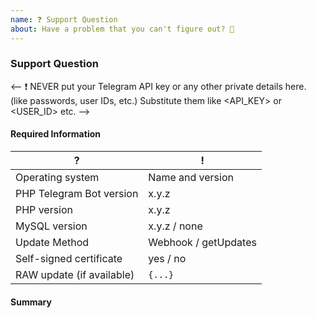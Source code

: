 ```yaml
---
name: ❓ Support Question
about: Have a problem that you can't figure out? 🤔
---
```


### Support Question

<!--
Before asking a question here, please try asking in the support group first.
https://telegram.me/PHP_Telegram_Bot_Support

Keep in mind that GitHub is primarily an issue tracker.
-->

<--
❗ NEVER put your Telegram API key or any other private details here. (like passwords, user IDs, etc.)
Substitute them like <API_KEY> or <USER_ID> etc.
-->

#### Required Information

<!-- Fill in the relevant information below to help triage your pull request. -->
<!-- Please enter exact version numbers, not just "latest" etc.! -->

|  ?                        |  !
| ---                       | ---
| Operating system          | Name and version
| PHP Telegram Bot version  | x.y.z
| PHP version               | x.y.z
| MySQL version             | x.y.z / none
| Update Method             | Webhook / getUpdates
| Self-signed certificate   | yes / no
| RAW update (if available) | `{...}`

#### Summary

<!-- Describe the issue you are facing here. -->
